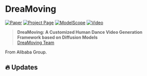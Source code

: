 # DreaMoving

[![Paper](https://img.shields.io/badge/cs.CV-Paper-b31b1b?logo=arxiv&logoColor=red)](https://github.com/dreamoving/dreamoving-project)
[![Project Page](https://img.shields.io/badge/DreaMoving-Website-green?logo=googlechrome&logoColor=green)](https://github.com/dreamoving/dreamoving-project)
[![ModelScope](https://img.shields.io/badge/DreaMoving-ModelScope-69CBCE?logo=themodelsresource&logoColor=69CBCE)](https://github.com/dreamoving/dreamoving-project)
[![Video](https://img.shields.io/badge/YouTube-Video-c4302b?logo=youtube&logoColor=red)](https://github.com/dreamoving/dreamoving-project)

> **DreaMoving: A Customized Human Dance Video Generation Framework based on Diffusion Models**<br>
> [DreaMoving Team](https://github.com/dreamoving)

From Alibaba Group.

## :fire: Updates
